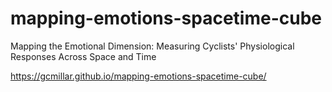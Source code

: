 # mapping-emotions-spacetime-cube
Mapping the Emotional Dimension: Measuring Cyclists' Physiological Responses Across Space and Time

https://gcmillar.github.io/mapping-emotions-spacetime-cube/
